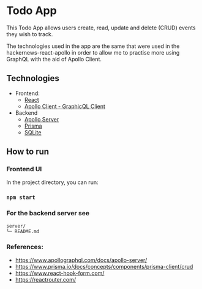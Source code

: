 # Todo App

This Todo App allows users create, read, update and delete (CRUD) events they wish to track.

The technologies used in the app are the same that were used in the hackernews-react-apollo in order to allow
me to practise more using GraphQL with the aid of Apollo Client.

## Technologies

* Frontend:
    * [React](https://reactjs.org/)
    * [Apollo Client - GraphicQL Client](https://www.apollographql.com/docs/react)
* Backend
    * [Apollo Server](https://www.apollographql.com/docs/apollo-server)
    * [Prisma](https://www.prisma.io/apollo)
    * [SQLite](https://www.sqlite.org/index.html)

## How to run

### Frontend UI

In the project directory, you can run:

### `npm start`

### For the backend server see

```
server/
└─ README.md
```

### References:

* https://www.apollographql.com/docs/apollo-server/
* https://www.prisma.io/docs/concepts/components/prisma-client/crud
* https://www.react-hook-form.com/
* https://reactrouter.com/